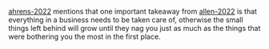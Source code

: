 [ahrens-2022](ahrens-2022.md) mentions that one important takeaway from [allen-2022](allen-2022.md) is that everything in a business needs to be taken care of, otherwise the small things left behind will grow until they nag you just as much as the things that were bothering you the most in the first place.